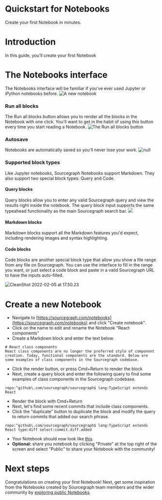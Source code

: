 <!-- TODO: Get all images uploaded to GCP -->
# Quickstart for Notebooks
Create your first Notebook in minutes.
# Introduction
In this guide, you'll create your first Notebook
# The Notebooks interface
The Notebooks interface will be familiar if you've ever used Jupyter or iPython notebooks before.
![A new notebook](https://firebasestorage.googleapis.com/v0/b/clover-f2488.appspot.com/o/document-images%2Fcf96cf05bd95f5e6ebe2cf9d1bf3c89a00ab4048?alt=media&token=37cbb86f-be98-442b-9166-3b9a7918a36e)
### Run all blocks
The Run all blocks button allows you to render all the blocks in the Notebook with one click. You'll want to get in the habit of using this button every time you start reading a Notebook.
![The Run all blocks button](https://firebasestorage.googleapis.com/v0/b/clover-f2488.appspot.com/o/document-images%2Fbcf6bb469a06aec007ba95e471f6806d7764062a?alt=media&token=a7a277a2-0545-49fb-b155-f4c7a53d7fa3)
### Autosave
Notebooks are automatically saved so you'll never lose your work.
![null](https://firebasestorage.googleapis.com/v0/b/clover-f2488.appspot.com/o/document-images%2F6907d7bbb1a22c1a3b22b3cb9090e34e66e44144?alt=media&token=a66dbba7-be2e-4666-96c3-09a5bf8fb86c)
### Supported block types
Like Jupyter notebooks, Sourcegraph Notebooks support Markdown. They also support two special block types: Query and Code.

#### Query blocks
Query blocks allow you to enter any valid Sourcegraph query and view the results right inside the notebook. The query block input supports the same typeahead functionality as the main Sourcegraph search bar.
![](https://firebasestorage.googleapis.com/v0/b/clover-f2488.appspot.com/o/document-images%2F9b7a69e6cd03ad934a53933bcf5b95f3ec484f78?alt=media&token=b55ef013-4c18-45c7-9736-431cf932bbc3)

#### Markdown blocks
Markdown blocks support all the Markdown features you'd expect, including rendering images and syntax highlighting.

#### Code blocks
Code blocks are another special block type that allow you show a file range from any file on Sourcegraph. You can use the interface to fill in the range you want, or just select a code block and paste in a valid Sourcegraph URL to have the inputs auto-filled.

![CleanShot 2022-02-05 at 17.50.23](https://cleanshot-cloud-fra.accelerator.net/media/21250/4Mz4hkFStI53vv7BKYbaqIc64Rr7aYQ6yDgx2DTo.mp4;frame(1)/resize(1200,630,fit)/draw(image(b64-L2ludGVybmFsL3BsYXkucG5n),position:center).jpeg)

# Create a new Notebook
- Navigate to [https://sourcegraph.com/notebooks](https://sourcegraph.com/notebooks) and click "Create notebook".
- Click on the name to edit and rename the Notebook "React components"
- Create a Markdown block and enter the text below.

```
# React class components
React class components are no longer the preferred style of component creation. Today, functional components are the standard. Below are some examples of class components in the Sourcegraph codebase.

```
- Click the render button, or press Cmd+Return to render the block
- Next, create a query block and enter the following query to find some examples of class components in the Sourcegraph codebase.


```
repo:^github\.com/sourcegraph/sourcegraph$ lang:TypeScript extends React
```

- Render the block with Cmd+Return
- Next, let's find some recent commits that include class components.
- Click the "duplicate" button to duplicate the block and modify the query to return commits that added our search phrase.


```
repo:^github\.com/sourcegraph/sourcegraph$ lang:TypeScript extends React type:diff select:commit.diff.added
```

- Your Notebook should now look like [this](https://sourcegraph.com/notebooks/Tm90ZWJvb2s6MTE4).
- **Optional:** share you notebook by clicking "Private" at the top right of the screen and select "Public" to share your Notebook with the community!

# Next steps
Congratulations on creating your first Notebook! Next, get some inspiration from the Notebooks created by Sourcegraph team members and the wider community by [exploring public Notebooks](https://sourcegraph.com/notebooks?tab=explore).
